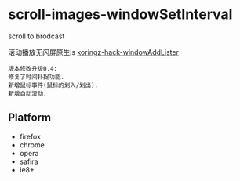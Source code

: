 # scroll-images-windowSetInterval
scroll to brodcast

滚动播放无闪屏原生js [koringz-hack-windowAddLister](https://koringz.github.io/scrollbroadcast/index.html)

````
版本修改升级0.4:
修复了时间扑捉功能.
新增鼠标事件(鼠标的划入/划出).
新增自动滚动.
````
## Platform

* firefox
* chrome
* opera
* safira
* ie8+
